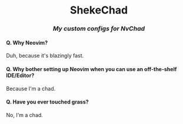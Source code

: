 <div align="center"> 

# ShekeChad
### *My custom configs for NvChad* 
</div> 

#### Q. Why Neovim? 
Duh, because it's blazingly fast. 

#### Q. Why bother setting up Neovim when you can use an off-the-shelf IDE/Editor? 
Because I'm a chad. 

#### Q. Have you ever touched grass? 
No, I'm a chad.
